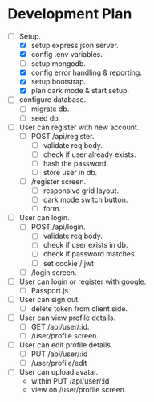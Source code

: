 # Development Plan

* [ ] Setup.
    * [x] setup express json server.
    * [x] config .env variables.
    * [ ] setup mongodb.
    * [x] config error handling & reporting.
    * [x] setup bootstrap.
    * [x] plan dark mode & start setup.

* [ ] configure database.
    * [ ] migrate db.
    * [ ] seed db.

* [ ] User can register with new account.
    * [ ] POST /api/register.
        * [ ] validate req body.
        * [ ] check if user already exists.
        * [ ] hash the password.
        * [ ] store user in db.
    * [ ] /register screen.
        * [ ] responsive grid layout.
        * [ ] dark mode switch button.
        * [ ] form.

* [ ] User can login.
    * [ ] POST /api/login.
        * [ ] validate req body.
        * [ ] check if user exists in db.
        * [ ] check if password matches.
        * [ ] set cookie / jwt
    * [ ] /login screen.

* [ ] User can login or register with google.
    * [ ] Passport.js

* [ ] User can sign out.
    * [ ] delete token from client side.

* [ ] User can view profile details.
    * [ ] GET /api/user/:id.
    * [ ] /user/profile screen

* [ ] User can edit profile details.
    * [ ] PUT /api/user/:id
    * [ ] /user/profile/edit

* [ ] User can upload avatar.
    * within PUT /api/user/:id
    * view on /user/profile screen.
